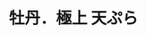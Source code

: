 ---
title: "牡丹．極上 天ぷら"
description: "牡丹．極上 天ぷら"
layout: shop
keywords:
  - 美食競賽
  - 台灣美食
  - 美食精選
datePublished: "2025-06-30"
dateModified: "2025-07-07"
city: "台北市"
district: "大安區"
address: "台北市大安區四維路52巷17號"
phone: "0227068699"
geo: "25.035128866867577, 121.54710593031817"
google_map: "https://maps.app.goo.gl/oDQU8Z7ek8MxHWhE7"
footinder: "https://footinder.com.tw/%E5%8F%B0%E5%8C%97%E5%B8%82%E5%A4%A7%E5%AE%89%E5%8D%80/105329/"
official: "https://www.mudantempura.com/"
award:
  - name: "500盤"
    year: "2024"
    entries:
      - dishes:
          - "魚翅Tempura"
          - "頂級本枯節/兵庫牡蠣椀盛"
          - "《牡丹食事》海老 海鮮針天丼"
          - "紫蘇包海膽"

---